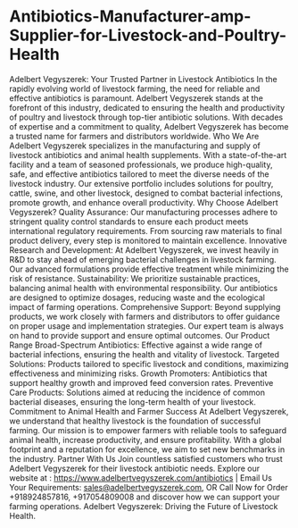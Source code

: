 # Antibiotics-Manufacturer-amp-Supplier-for-Livestock-and-Poultry-Health
Adelbert Vegyszerek: Your Trusted Partner in Livestock Antibiotics
In the rapidly evolving world of livestock farming, the need for reliable and effective antibiotics is paramount. Adelbert Vegyszerek stands at the forefront of this industry, dedicated to ensuring the health and productivity of poultry and livestock through top-tier antibiotic solutions. With decades of expertise and a commitment to quality, Adelbert Vegyszerek has become a trusted name for farmers and distributors worldwide.
Who We Are
Adelbert Vegyszerek specializes in the manufacturing and supply of livestock antibiotics and animal health supplements. With a state-of-the-art facility and a team of seasoned professionals, we produce high-quality, safe, and effective antibiotics tailored to meet the diverse needs of the livestock industry.
Our extensive portfolio includes solutions for poultry, cattle, swine, and other livestock, designed to combat bacterial infections, promote growth, and enhance overall productivity.
Why Choose Adelbert Vegyszerek?
Quality Assurance:
Our manufacturing processes adhere to stringent quality control standards to ensure each product meets international regulatory requirements. From sourcing raw materials to final product delivery, every step is monitored to maintain excellence.
Innovative Research and Development:
At Adelbert Vegyszerek, we invest heavily in R&D to stay ahead of emerging bacterial challenges in livestock farming. Our advanced formulations provide effective treatment while minimizing the risk of resistance.
Sustainability:
We prioritize sustainable practices, balancing animal health with environmental responsibility. Our antibiotics are designed to optimize dosages, reducing waste and the ecological impact of farming operations.
Comprehensive Support:
Beyond supplying products, we work closely with farmers and distributors to offer guidance on proper usage and implementation strategies. Our expert team is always on hand to provide support and ensure optimal outcomes.
Our Product Range
Broad-Spectrum Antibiotics: Effective against a wide range of bacterial infections, ensuring the health and vitality of livestock.
Targeted Solutions: Products tailored to specific livestock and conditions, maximizing effectiveness and minimizing risks.
Growth Promoters: Antibiotics that support healthy growth and improved feed conversion rates.
Preventive Care Products: Solutions aimed at reducing the incidence of common bacterial diseases, ensuring the long-term health of your livestock.
Commitment to Animal Health and Farmer Success
At Adelbert Vegyszerek, we understand that healthy livestock is the foundation of successful farming. Our mission is to empower farmers with reliable tools to safeguard animal health, increase productivity, and ensure profitability. With a global footprint and a reputation for excellence, we aim to set new benchmarks in the industry.
Partner With Us
Join countless satisfied customers who trust Adelbert Vegyszerek for their livestock antibiotic needs. Explore our website at : https://www.adelbertvegyszerek.com/antibiotics | Email Us Your Requirements: sales@adelbertvegyszerek.com, OR Call Now for Order +918924857816, +917054809008 and discover how we can support your farming operations.
Adelbert Vegyszerek: Driving the Future of Livestock Health.

